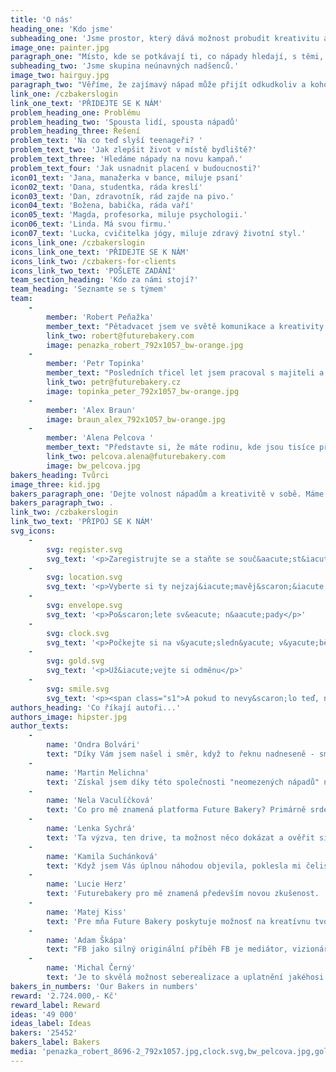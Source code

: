 ```yaml
---
title: 'O nás'
heading_one: 'Kdo jsme'
subheading_one: 'Jsme prostor, který dává možnost probudit kreativitu a nápady v každém z nás.'
image_one: painter.jpg
paragraph_one: "Místo, kde se potkávají ti, co nápady hledají, s těmi, co je mají. Ti, co je hledají, dostanou na výběr z mnoha skvělých nápadů. Ti, co je mají, dostanou odměnu, když je jejich nápad vybrán.\r\nJsme nekonečná skupina tvůrčích a vynalézavých lidí.\r\nMyslíme, že je důležité vytvářet prostor pro tvorbu a nápady. Věříme, že je fér dát možnost každému, kdo chce tvořit. Proto je nás tolik a snažíme se růst každým dnem."
subheading_two: 'Jsme skupina neúnavných nadšenců.'
image_two: hairguy.jpg
paragraph_two: "Věříme, že zajímavý nápad může přijít odkudkoliv a kohokoliv.\r\nZ knihy, z hospody, z povídání si s manželkou, ze super stráveného víkendu, z tramvaje, v kuchyni, před spaním, při běhání, od vědce i od studenta, od profíka i od amatéra, od mladších i od starších, od ..."
link_one: /czbakerslogin
link_one_text: 'PŘIDEJTE SE K NÁM'
problem_heading_one: Problému
problem_heading_two: 'Spousta lidí, spousta nápadů'
problem_heading_three: Řešení
problem_text: 'Na co teď slyší teenageři? '
problem_text_two: 'Jak zlepšit život v místě bydliště?'
problem_text_three: 'Hledáme nápady na novu kampaň.'
problem_text_four: 'Jak usnadnit placení v budoucnosti?'
icon01_text: 'Jana, manažerka v bance, miluje psaní'
icon02_text: 'Dana, studentka, ráda kreslí'
icon03_text: 'Dan, zdravotník, rád zajde na pivo.'
icon04_text: 'Božena, babička, ráda vaří'
icon05_text: 'Magda, profesorka, miluje psychologii.'
icon06_text: 'Linda. Má svou firmu.'
icon07_text: 'Lucka, cvičitelka jógy, miluje zdravý životní styl.'
icons_link_one: /czbakerslogin
icons_link_one_text: 'PŘIDEJTE SE K NÁM'
icons_link_two: /czbakers-for-clients
icons_link_two_text: 'POŠLETE ZADÁNÍ'
team_section_heading: 'Kdo za námi stojí?'
team_heading: 'Seznamte se s týmem'
team:
    -
        member: 'Robert Peňažka'
        member_text: "Pětadvacet jsem ve světě komunikace a kreativity. Pořád začínám, abych mohl končit a končím, abych mohl pořád začínat.\r\nPo 9 letech jsem skončil jako šéf Leo Burnett Praha, založil agenturu Kaspen, abych po 7 letech zase odešel a\_založil studio Yinachi. Hledám vášnivé klienty, propojuji světy komerce a\_umění. Stojím za projektem Kmeny, za knihami Neboj a Velký Bobek. Vydávám časopis Magnus. Jsem strejdou Kašpárka v\_rohlíku a\_festivalu Kefír. Jsem spoluzakladatelem \"Rodiče vítáni\" a\_s\_Petrem Topinkou jsme vybudovali rodinu Future Bakery."
        link_two: robert@futurebakery.com
        image: penazka_robert_792x1057_bw-orange.jpg
    -
        member: 'Petr Topinka'
        member_text: "Posledních třicel let jsem pracoval s majiteli a šéfy úspěšných firem po celém světě. Dokonce s politiky a šéfy států.\r\nPomáhám jim se strategickým marketingem a komunikací.\r\nDlouhá léta jsem byl spojen s agenturní sítí BBDO Worldwide. Pracoval  jsem v BBDO Toronto a vedl jsem pražskou pobočku, která stálla za výzmnamnými projekty kreativně i byznysově u nás i v regionu CEE. Našel jsem a pomohl rozvinout stovky talentů.\r\nTo všechno mi pohohlo ještě líp vidět, že dav dokáže víc než ti “nahoře”. Proto jsme s Robertem Peňažkou postavili platformu Future Bakery. Aby se každý mohl podílet, abychom líp poslouchali a aby věci líp fungovaly."
        link_two: petr@futurebakery.cz
        image: topinka_peter_792x1057_bw-orange.jpg
    -
        member: 'Alex Braun'
        image: braun_alex_792x1057_bw-orange.jpg
    -
        member: 'Alena Pelcova '
        member_text: "Představte si, že máte rodinu, kde jsou tisíce příbuzných.\r\nTak přesně o takovou rodinu se Alena stará. Rodinu Future Bakery, kde je asi pětadvacettisíc lidí “z davu”. Lidí, kteří mají super energii a nápady.  \r\nMoc dobře víme, že nikdo nejsme tak chytří jako my všichni dohromady. I to, že kreativní jsme všichni. Stačí dát impuls a už to jede. Tenhle svět je plný kreativity, svěžích a pro někoho divních nápadů a pohledů na svět. Naše práce je s tím umět pracovat a dát těmu všemu život."
        link_two: pelcova.alena@futurebakery.com
        image: bw_pelcova.jpg
bakers_heading: Tvůrci
image_three: kid.jpg
bakers_paragraph_one: 'Dejte volnost nápadům a kreativitě v sobě. Máme pro Vás na rozlousknutí pár oříšků od zajímavých firem a značek.'
bakers_paragraph_two: .
link_two: /czbakerslogin
link_two_text: 'PŘIPOJ SE K NÁM'
svg_icons:
    -
        svg: register.svg
        svg_text: '<p>Zaregistrujte se a staňte se souč&aacute;st&iacute; největ&scaron;&iacute;ho kreativn&iacute;ho oddělen&iacute; v Česk&eacute; republice</p>'
    -
        svg: location.svg
        svg_text: '<p>Vyberte si ty nejzaj&iacute;mavěj&scaron;&iacute; zad&aacute;n&iacute; a probl&eacute;my</p>'
    -
        svg: envelope.svg
        svg_text: '<p>Po&scaron;lete sv&eacute; n&aacute;pady</p>'
    -
        svg: clock.svg
        svg_text: '<p>Počkejte si na v&yacute;sledn&yacute; v&yacute;běr n&aacute;padů od klienta</p>'
    -
        svg: gold.svg
        svg_text: '<p>Už&iacute;vejte si odměnu</p>'
    -
        svg: smile.svg
        svg_text: '<p><span class="s1">A pokud to nevy&scaron;lo teď, nezoufejte, třeba osln&iacute;te sv&yacute;m n&aacute;padem př&iacute;&scaron;tě</span></p>'
authors_heading: 'Co říkají autoři...'
authors_image: hipster.jpg
author_texts:
    -
        name: 'Ondra Bolvári'
        text: "Díky Vám jsem našel i směr, když to řeknu nadneseně - smysl pracovního života.\_😁\_Protože jsem pořád nevěděl, co by mě bavilo a pak jste přišli Vy a naučili jste mě svobodně, a kolikrát bezhlavě, psát nesmysly, které i sem tam někoho zaujmou. Takže ač jsem dodělal IT školu, tak stejně jsem se vrhl do online marketingu, kde jsem se našel. Teď si plně spravuji firemní e-shop a řeším i marketingové věci kolem něj a to je přesně to, kam jsem došel jenom díky FutureBakery. Předtím by mě to nikdy nenapadlo, ani bych se o tohle odvětví nezajímal, protože bych ho prostě neznal."
    -
        name: 'Martin Melichna'
        text: 'Získal jsem díky této společnosti "neomezených nápadů" nový impuls, radost, těšení se na novou seberealizaci, či úsměv ze sklízení těch nejsladších a nejšťavnatějších plodů, když bylo mé snažení a mé nápady vybrány jako vítězné. Future Bakery mě doslova katapultovalo do mnohem soutěživějších výšin, levelů a sfér - než jsem před pár lety byl.'
    -
        name: 'Nela Vaculíčková'
        text: 'Co pro mě znamená platforma Future Bakery? Primárně srdeční záležitost. Je to vášeň. Je to radost. Je to chvilka, díky které je tu možnost ovlivnit svět kolem sebe.  Je to moje Future Bakery.'
    -
        name: 'Lenka Sychrá'
        text: 'Ta výzva, ten drive, ta možnost něco dokázat a ověřit si, že na to mám (nebo nemám). Možnost roztočit myšlení na plné obrátky a navíc mít šanci získat odměnu. Díky Vám prožívám zajímavé myšlenkové rozpoložení a mnoho emocí: zvědavost, někdy i nechuť, většinou však nadšení, když si čtu zadání nového projektu. Pak následuje intenzivní přemýšlení, zvídavost, kreativita, kontrola nápadu a radost, že jsem ho zvládla dokončit. A nejlepší je, když nakonec i vyhraju, to je pak ohromná radost a zaplaví mě pocity štěstí.'
    -
        name: 'Kamila Suchánková'
        text: 'Když jsem Vás úplnou náhodou objevila, poklesla mi čelist a to v tom nejlepším slova smyslu. Wooow. Konečně je tu něco nového a nesmírně tvůrčího pro nás všechny. Lhostejno na tom, jestli jsi student, designer, prodavačka či právník. Každý jeden z nás v této zemi se může zapojit do tvorby,  Za mě prostě super. Ve volném čase si mohu kdykoliv odskočit sem na stránky Future Bakery, popustit uzdu fantazii a příjemně se zrelaxovat od každodenní rutiny. Přičemž jde i o zdravou soutěživost a napětí, zda-li právě ten můj nápad je ten pravý. Zkrátka, cítím se být součástí skvělého týmu.'
    -
        name: 'Lucie Herz'
        text: 'Futurebakery pro mě znamená především novou zkušenost.  Ukázalo mi, že každý může uspět, když se nevzdává při neúspěchu. Jelikož portfolio zadavatelů je opravdu široké. Vymýšlení projektu je pro mě zábava a ještě větší výzva, jelikož vůbec nejsem z oboru.'
    -
        name: 'Matej Kiss'
        text: 'Pre mňa Future Bakery poskytuje možnosť na kreatívnu tvorbu. Je veľa techník a mobilných aplikácií na zlepšenie kreativity, ale vaša stránka ponúka reálne projekty z reálneho života a dáva reálne odmeny. A nie je to len o vymýšľaní reklamných kampaní. Ale projekty typu ako zlepšiť Interiér Fiatu, aby odrážal potrebu žien, čo urobiť so suchým zipsom, čo udrží X kilogramov alebo ako využiť čip na bez-kontaktné platby je aj technická záležitosť'
    -
        name: 'Adam Škápa'
        text: "FB jako silný originální příběh FB je mediátor, vizionář, mnich, guru, učitel, mistr, milenka, sex, divoká nespoutaná vášeň i hra s\_jasně danými pravidly, zločin i trest, svátek i práce, \_zábava, euforie i dřina a pláč (někdy), vítězství i prohra, milenka i přítel, … FB je laboratoř pozitivních emocí, laboratoř vlastní výzvy, ALCHYMISTA. FB\_ je především silný originální pozitivní příběh!!! FB velmi přesně a citlivě nastavuje podmínky spolupráce pro všechny strany – zpřesňuje oboustrannou orientaci!!! Není zde žádná diskriminace a fantazii se meze nekladou, motivace je hlavní aspekt, který se na FB GENIÁLNĚ používá! Je tu i zpětná vazba a finální hodnocení."
    -
        name: 'Michal Černý'
        text: 'Je to skvělá možnost seberealizace a uplatnění jakéhosi vrozeného talentu, který člověka provází už od základní školy, kdy se jeho příběh dostal do školního časopisu. První zveřejněný text je prostě zkušenost, která vám buď stačí a jdete dál, anebo vás fascinuje a jak rostete, zjišťujete, jakou má slovo moc a jak je tvárné. Tato platforma mi umožňuje takovou zkušenost zažít navíc rovnou i s takovými značkami, které prostupují celou společností, k čemuž se pojí jeden zajímavý fakt. Každý autor má nějakou message, podvědomou informaci, zkušenost, kterou různými formami chce poslat dál do světa. A každá taková příležitost, kdy tohle svoje poselství můžete propašovat do světa, který ovlivňuje lidské vědomí, by se neměla nechat odejít jen tak. Ale nad tím vším je prostě a jednoduše radost z tvoření a občas i skvělá zpráva, že právě váš nápad se líbil, zaujal a posunul prvotní myšlenku zásadním způsobem k cíli.'
bakers_in_numbers: 'Our Bakers in numbers'
reward: '2.724.000,- Kč'
reward_label: Reward
ideas: '49 000'
ideas_label: Ideas
bakers: '25452'
bakers_label: Bakers
media: 'penazka_robert_8696-2_792x1057.jpg,clock.svg,bw_pelcova.jpg,gold.svg,envelope.svg,hipster.jpg,location.svg,hairguy.jpg,penazka_robert_8696-2_792x1057_bw.jpg,painter.jpg,pelcova.jpg,topinka_peter_8744-2_792x1057.jpg,register.svg,topinka_peter_8744-2_792x1057_bw.jpg,smile.svg,kid.jpg,topinka_peter_792x1057_bw-orange.jpg,penazka_robert_792x1057_bw-orange.jpg,braun_alex_792x1057_bw-orange.jpg'
---
```


